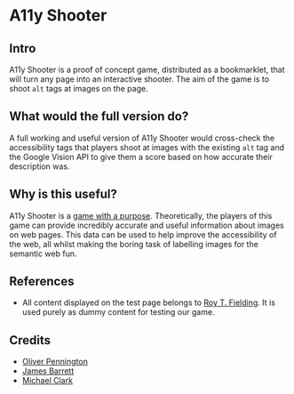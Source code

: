 # A11y Shooter

## Intro
A11y Shooter is a proof of concept game, distributed as a bookmarklet, that will turn any page into an interactive shooter. The aim of the game is to shoot `alt` tags at images on the page.

## What would the full version do?
A full working and useful version of A11y Shooter would cross-check the accessibility tags that players shoot at images with the existing `alt` tag and the Google Vision API to give them a score based on how accurate their description was.

## Why is this useful?
A11y Shooter is a [game with a purpose](https://dl.acm.org/citation.cfm?id=1378719). Theoretically, the players of this game can provide incredibly accurate and useful information about images on web pages. This data can be used to help improve the accessibility of the web, all whilst making the boring task of labelling images for the semantic web fun.

## References
* All content displayed on the test page belongs to [Roy T. Fielding](http://www.ics.uci.edu/~fielding/). It is used purely as dummy content for testing our game.

## Credits
* [Oliver Pennington](https://github.com/Ollie1700)
* [James Barrett](https://github.com/jamesbarrett95)
* [Michael Clark](https://github.com/clarkytea)

